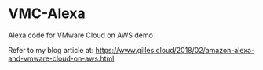 # VMC-Alexa
Alexa code for VMware Cloud on AWS demo

Refer to my blog article at:
https://www.gilles.cloud/2018/02/amazon-alexa-and-vmware-cloud-on-aws.html
